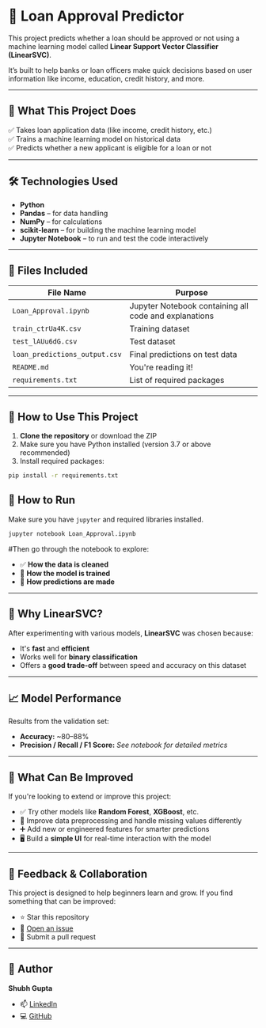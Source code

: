 # 🏦 Loan Approval Predictor

This project predicts whether a loan should be approved or not using a machine learning model called **Linear Support Vector Classifier (LinearSVC)**.

It’s built to help banks or loan officers make quick decisions based on user information like income, education, credit history, and more.

---

## 📌 What This Project Does

✅ Takes loan application data (like income, credit history, etc.)  
✅ Trains a machine learning model on historical data  
✅ Predicts whether a new applicant is eligible for a loan or not

---

## 🛠️ Technologies Used

- **Python**
- **Pandas** – for data handling
- **NumPy** – for calculations
- **scikit-learn** – for building the machine learning model
- **Jupyter Notebook** – to run and test the code interactively

---

## 📂 Files Included

| File Name                  | Purpose                                  |
|---------------------------|-------------------------------------------|
| `Loan_Approval.ipynb`     | Jupyter Notebook containing all code and explanations |
| `train_ctrUa4K.csv`       | Training dataset                          |
| `test_lAUu6dG.csv`        | Test dataset                              |
| `loan_predictions_output.csv` | Final predictions on test data      |
| `README.md`               | You're reading it!                        |
| `requirements.txt`        | List of required packages      |

---

## 🚀 How to Use This Project

1. **Clone the repository** or download the ZIP
2. Make sure you have Python installed (version 3.7 or above recommended)
3. Install required packages:

```bash
pip install -r requirements.txt
```
## 🚀 How to Run

Make sure you have `jupyter` and required libraries installed.

```bash
jupyter notebook Loan_Approval.ipynb
```

#Then go through the notebook to explore:

- ✅ **How the data is cleaned**
- 🧪 **How the model is trained**
- 🔮 **How predictions are made**

---

## 🧠 Why LinearSVC?

After experimenting with various models, **LinearSVC** was chosen because:

- It's **fast** and **efficient**
- Works well for **binary classification**
- Offers a **good trade-off** between speed and accuracy on this dataset

---

## 📈 Model Performance

Results from the validation set:

- **Accuracy:** ~80–88%
- **Precision / Recall / F1 Score:** _See notebook for detailed metrics_

---

## 🔧 What Can Be Improved

If you're looking to extend or improve this project:

- ✅ Try other models like **Random Forest**, **XGBoost**, etc.
- 🧹 Improve data preprocessing and handle missing values differently
- ➕ Add new or engineered features for smarter predictions
- 🖥️ Build a **simple UI** for real-time interaction with the model

---

## 💬 Feedback & Collaboration

This project is designed to help beginners learn and grow. If you find something that can be improved:

- ⭐ Star this repository
- 🐛 [Open an issue](#)
- 🤝 Submit a pull request

---

## 👤 Author

**Shubh Gupta**

- 📫 [LinkedIn](https://www.linkedin.com/in/shubh-gupta-3b1b5a30b/)
- 💻 [GitHub](https://github.com/ShubhGupta10)
